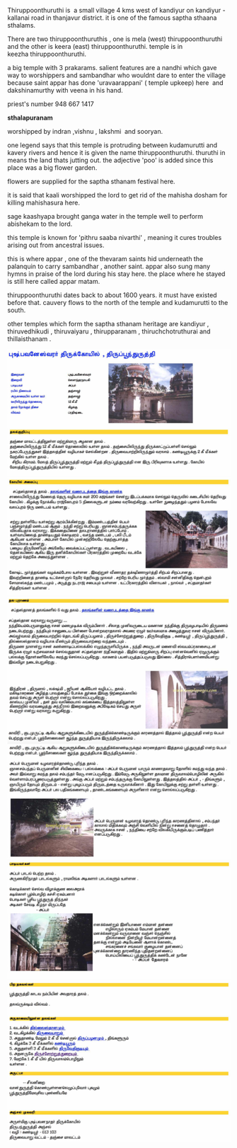 Thiruppoonthuruthi is&nbsp; a small village 4 kms west of kandiyur on kandiyur - kallanai road in thanjavur district. it is one of the famous saptha sthaana sthalams.&nbsp;

There are two&nbsp;thiruppoonthuruthis , one is mela (west) thiruppoonthuruthi and the other is keera (east) thiruppoonthuruthi. temple is in keezha&nbsp;thiruppoonthuruthi.&nbsp;

a big temple with 3 prakarams. salient features are a nandhi which gave way to worshippers and sambandhar who wouldnt dare to enter the village because saint appar has done 'uravaarappani' ( temple upkeep) here&nbsp; and dakshinamurthy with veena in his hand.

priest's number 948 667 1417&nbsp;

<strong>sthalapuranam</strong>

worshipped by indran ,vishnu , lakshmi&nbsp; and sooryan.

one legend says that this temple is protruding between kudamurutti and kavery rivers and hence it is given the name thiruppoonthuruthi. thuruthi in means the land thats jutting out. the adjective 'poo' is added since this place was a big flower garden.

flowers are supplied for the saptha sthanam festival here.

it is said that kaali worshipped the lord to get rid of the mahisha dosham for killing mahishasura here.

sage kaashyapa brought ganga water in the temple well to perform abishekam to the lord.

this temple is known for 'pithru saaba nivarthi' , meaning it cures troubles arising out from ancestral issues.

this is where appar , one of the thevaram saints hid underneath the palanquin to carry sambandhar , another saint. appar also sung many hymns in praise of the lord during his stay here. the place where he stayed is still here called appar matam.

thiruppoonthuruthi&nbsp;dates back to about 1600 years. it must have existed before that. cauvery flows to the north of the temple and kudamurutti to the south.

other temples which form the saptha sthanam heritage are kandiyur , thiruvedhikudi , thiruvaiyaru , thirupparanam , thiruchchotruthurai and thillaisthanam .&nbsp;

<div class="row g-3">
        <div class="col-12 ">
            <div class="card h-100 overflow-hidden shadow-sm">
                <img src="/posts/soundharanaayagi-sametha-pushpavaneswarar-temple-thiruppoonthuruththi/tam1.jpg" class="card-img-top h-100 object-fit-cover" alt="Post image" loading="lazy">
            </div>
        </div>
        <div class="col-12 ">
            <div class="card h-100 overflow-hidden shadow-sm">
                <img src="/posts/soundharanaayagi-sametha-pushpavaneswarar-temple-thiruppoonthuruththi/tam2.jpg" class="card-img-top h-100 object-fit-cover" alt="Post image" loading="lazy">
            </div>
        </div>
        <div class="col-12 ">
            <div class="card h-100 overflow-hidden shadow-sm">
                <img src="/posts/soundharanaayagi-sametha-pushpavaneswarar-temple-thiruppoonthuruththi/tam3.jpg" class="card-img-top h-100 object-fit-cover" alt="Post image" loading="lazy">
            </div>
        </div>
        <div class="col-12 ">
            <div class="card h-100 overflow-hidden shadow-sm">
                <img src="/posts/soundharanaayagi-sametha-pushpavaneswarar-temple-thiruppoonthuruththi/tam4.jpg" class="card-img-top h-100 object-fit-cover" alt="Post image" loading="lazy">
            </div>
        </div>
                <div class="col-12 ">
            <div class="card h-100 overflow-hidden shadow-sm">
                <img src="/posts/soundharanaayagi-sametha-pushpavaneswarar-temple-thiruppoonthuruththi/tam5.jpg" class="card-img-top h-100 object-fit-cover" alt="Post image" loading="lazy">
            </div>
        </div>
        <div class="col-12 ">
            <div class="card h-100 overflow-hidden shadow-sm">
                <img src="/posts/soundharanaayagi-sametha-pushpavaneswarar-temple-thiruppoonthuruththi/tam6.jpg" class="card-img-top h-100 object-fit-cover" alt="Post image" loading="lazy">
            </div>
        </div>
 </div>

